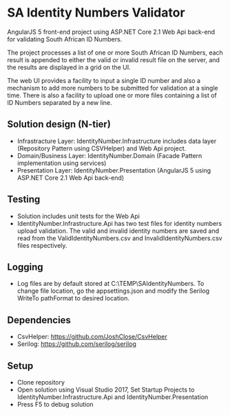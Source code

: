 # SA Identity Numbers Validator

AngularJS 5 front-end project using ASP.NET Core 2.1 Web Api back-end for validating South African ID Numbers.

The project processes a list of one or more South African ID Numbers, each result is appended to either the valid or invalid result file on the server, and the results are displayed in a grid on the UI.

The web UI provides a facility to input a single ID number and also a mechanism to add more numbers to be submitted for validation at a single time. There is also a facility to upload one or more files containing a list of ID Numbers separated by a new line.

## Solution design (N-tier)

- Infrastracture Layer: IdentityNumber.Infrastructure includes data layer (Repository Pattern using CSVHelper) and Web Api project.
- Domain/Business Layer: IdentityNumber.Domain (Facade Pattern implementation using services)
- Presentation Layer: IdentityNumber.Presentation (AngularJS 5 using ASP.NET Core 2.1 Web Api back-end)

## Testing

- Solution includes unit tests for the Web Api
- IdentityNumber.Infrastructure.Api has two test files for identity numbers upload validation. The valid and invalid identity numbers are saved and read from the ValidIdentityNumbers.csv and InvalidIdentityNumbers.csv files respectively.

## Logging

- Log files are by default stored at C:\TEMP\SAIdentityNumbers. To change file location, go the appsettings.json and modify the Serilog WriteTo pathFormat to desired location.

## Dependencies

- CsvHelper: https://github.com/JoshClose/CsvHelper
- Serilog: https://github.com/serilog/serilog

## Setup

- Clone repository
- Open solution using Visual Studio 2017, Set Startup Projects to IdentityNumber.Infrastructure.Api and IdentityNumber.Presentation
- Press F5 to debug solution
